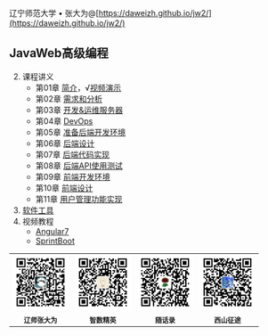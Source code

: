 辽宁师范大学 &bull; 张大为@[https://daweizh.github.io/jw2/](https://daweizh.github.io/jw2/)

## JavaWeb高级编程

2. 课程讲义
    - 第01章 [简介](2020/handout/01/intro.html)，√[视频演示](2020/handout/01/videos.html)
    - 第02章 [需求和分析](2020/handout/02/req-ana.html)
    - 第03章 [开发&运维服务器](2020/handout/03/server.html)
    - 第04章 [DevOps](2020/handout/04/devops.html)
    - 第05章 [准备后端开发环境](2020/handout/05/back-env.html)
    - 第06章 [后端设计](2020/handout/06/back-design.html)
    - 第07章 [后端代码实现](2020/handout/07/back-implement.html)
    - 第08章 [后端API使用测试](2020/handout/08/back-test.html)
    - 第09章 [前端开发环境](2020/handout/09/front-env.html)
    - 第10章 [前端设计](2020/handout/10/front-design.html)
    - 第11章 [用户管理功能实现](2020/handout/11/user.html)
2. [软件工具](2020/tool/tool.html)
3. 视频教程
    - [Angular7](tutorial/angular7.html)
    - [SprintBoot](tutorial/springboot.html)


<table style="border:0px;font-size:12px;">
  <tr>
    <td style="border:0px;"> <img src="assets/me/img/zdw.jpg" width="100"> </td>
    <td style="border:0px;"> <img src="assets/me/img/idea.jpg" width="100"> </td>
    <td style="border:0px;"> <img src="assets/me/img/shl.jpg" width="100"> </td>
    <td style="border:0px;"> <img src="assets/me/img/xszt.jpg" width="100"> </td>
  </tr>
  <tr>
    <th style="border:0px;">辽师张大为</th><th style="border:0px;">智数精英</th>
    <th style="border:0px;">随话录</th><th style="border:0px;">西山征途</th>
  </tr>
</table>
